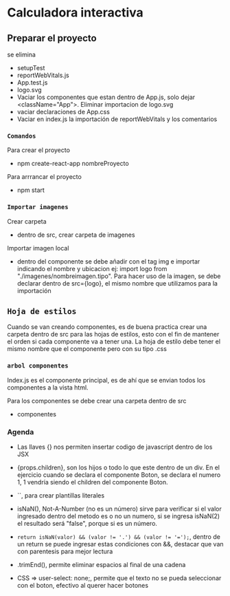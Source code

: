 # Calculadora interactiva


## Preparar el proyecto

se elimina
- setupTest
- reportWebVitals.js
- App.test.js
- logo.svg
- Vaciar los componentes que estan dentro de App.js, solo dejar <className="App">. Eliminar importacion de logo.svg
- vaciar declaraciones de App.css
- Vaciar en index.js la importación de reportWebVitals y los comentarios

### `Comandos`

Para crear el proyecto
- npm create-react-app nombreProyecto

Para arrrancar el proyecto
- npm start

### `Importar imagenes`

Crear carpeta
- dentro de src, crear carpeta de imagenes

Importar imagen local
- dentro del componente se debe añadir con el tag img e importar indicando el nombre y ubicacion ej: import logo from "./imagenes/nombreimagen.tipo". Para hacer uso de la imagen, se debe declarar dentro de src={logo}, el mismo nombre que utilizamos para la importación

## `Hoja de estilos`

Cuando se van creando componentes, es de buena practica crear una carpeta dentro de src para las hojas de estilos, esto con el fin de mantener el orden si cada componente va a tener una. La hoja de estilo debe tener el mismo nombre que el componente pero con su tipo .css

### `arbol componentes`

Index.js es el componente principal, es de ahí que se envian todos los componentes a la vista html.

Para los componentes se debe crear una carpeta dentro de src
- componentes

### Agenda

- Las llaves {} nos permiten insertar codigo de javascript dentro de los JSX

- {props.children}, son los hijos o todo lo que este dentro de un div. En el ejercicio cuando se declara el componente Boton, se declara el numero 1, 1 vendría siendo el children del componente Boton.

- ``, para crear plantillas literales

- isNaN(), Not-A-Number (no es un número) sirve para verificar si el valor ingresado dentro del metodo es o no un numero, si se ingresa isNaN(2) el resultado será "false", porque si es un número.

- `return isNaN(valor) && (valor != '.') && (valor != '=');`, dentro de un return se puede ingresar estas condiciones con &&, destacar que van con parentesis para mejor lectura

- .trimEnd(), permite eliminar espacios al final de una cadena

- CSS => user-select: none;, permite que el texto no se pueda seleccionar con el boton, efectivo al querer hacer botones